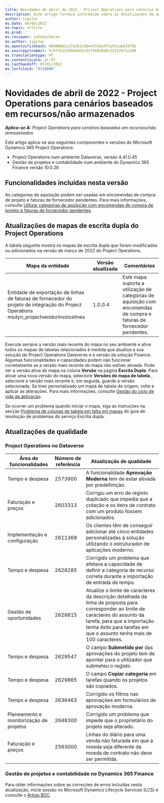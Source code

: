 ```yaml
---
title: Novidades de abril de 2022 - Project Operations para cenários baseados em recursos/não armazenados
description: Este artigo fornece informação sobre as atualizações de qualidade que estão disponíveis na versão de abril de 2022 do Microsoft Dynamics 365 Project Operations para cenários baseados em recursos/sem stock.
author: sigitac
ms.date: 04/08/2022
ms.topic: article
ms.prod: ''
ms.reviewer: johnmichalak
ms.author: sigitac
ms.openlocfilehash: 999006b2c2fe2b31d6e47910a3f1a55cab415f0e
ms.sourcegitcommit: 5c971b15295046b3c92ff6638dd1352129f1c390
ms.translationtype: HT
ms.contentlocale: pt-PT
ms.lasthandoff: 07/01/2022
ms.locfileid: "9110898"
---
```

# <a name="whats-new-april-2022---project-operations-for-resourcenon-stocked-based-scenarios"></a>Novidades de abril de 2022 - Project Operations para cenários baseados em recursos/não armazenados

_**Aplica-se A:** Project Operations para cenários baseados em recursos/não armazenados_

Este artigo aplica-se aos seguintes componentes e versões do Microsoft Dynamics 365 Project Operations:

- Project Operations num ambiente Dataverse, versão 4.41.0.45
- Gestão de projetos e contabilidade num ambiente do Dynamics 365 Finance versão 10.0.26

## <a name="features-included-in-this-release"></a>Funcionalidades incluídas nesta versão

As categorias de aquisição podem ser usadas em encomendas de compra de projeto e faturas de fornecedor pendentes. Para mais informações, consulte [Utilizar categorias de aquisição com encomendas de compra de projeto e faturas de fornecedor pendentes](../procurement/configure-procurement-categories.md).

## <a name="project-operations-dual-write-maps-updates"></a>Atualizações de mapas de escrita dupla do Project Operations

A tabela seguinte mostra os mapas de escrita dupla que foram modificados ou adicionados na versão de março de 2022 do Project Operations.

| Mapa da entidade | Versão atualizada | Comentários |
| -------------- | ------------------- | ------------|
| Entidade de exportação de linhas de faturas de fornecedor do projeto de integração do Project Operations msdyn\_projectvendorinvoicelines | 1.0.0.4 | Este mapa suporta a utilização de categorias de aquisição com encomendas de compra e faturas de fornecedor pendentes. |

Execute sempre a versão mais recente do mapa no seu ambiente e ative todos os mapas de tabelas relacionados à medida que atualiza a sua solução do Project Operations Dataverse e a versão da solução Finance. Algumas funcionalidades e capacidades podem não funcionar corretamente se a versão mais recente do mapa não estiver ativada. Pode ver a versão ativa do mapa na coluna **Versão** na página **Escrita Dupla**. Para ativar uma nova versão do mapa, selecione **Versões do mapa de tabela** , selecione a versão mais recente e, em seguida, guarde a versão selecionada. Se tiver personalizado um mapa de tabela de origem, volte a aplicar as alterações. Para mais informações, consulte [Gestão do ciclo de vida da aplicação](/dynamics365/fin-ops-core/dev-itpro/data-entities/dual-write/app-lifecycle-management).

Se ocorrer um problema quando iniciar o mapa, siga as instruções na secção [Problema de colunas de tabela em falta em mapas](/dynamics365/fin-ops-core/dev-itpro/data-entities/dual-write/dual-write-troubleshooting-finops-upgrades#missing-table-columns-issue-on-maps) do guia de resolução de problemas do serviço Escrita dupla.

## <a name="quality-updates"></a>Atualizações de qualidade

### <a name="project-operations-on-dataverse"></a>Project Operations no Dataverse

| Área de funcionalidades | Número de referência | Atualização de qualidade |
| ------------ | ---------------- | -------------- |
| Tempo e despesa | 2573900 | A funcionalidade **Aprovação Moderna** tem de estar ativada por predefinição. |
| Faturação e preços | 2603313 | Corrigiu um erro de registo duplicado que impedia que a cotação e os itens de contrato com um produto fossem adicionados. |
| Implementação e configuração | 2611368 | Os clientes têm de conseguir adicionar até cinco entidades personalizadas à solução utilizando o estruturador de aplicações moderno. |
| Tempo e despesa | 2628285 | Corrigido um problema que afetava a capacidade de definir a categoria de recurso correta durante a importação de entrada de tempo. |
| Gestão de oportunidades| 2628815 | Atualize o limite de caracteres da descrição detalhada da linha de proposta para corresponder ao limite de caracteres do assunto da tarefa, para que a importação tenha êxito para tarefas em que o assunto tenha mais de 100 caracteres. |
| Tempo e despesa| 2629547 | O campo **Submetido por** das aprovações do projeto tem de apontar para o utilizador que submeteu o registo. |
| Tempo e despesa| 2629865 | O campo **Copiar categoria** em tarefas quando os projetos são copiados. |
| Tempo e despesa| 2636463 | Corrigido os filtros nas aprovações em formulários de aprovação moderna. |
| Planeamento e monitorização de projetos | 2648300 | Corrigido um problema que impede que o proprietário do projeto seja alterado. |
| Faturação e preços | 2563000 | Linhas do diário para uma venda não faturada em que a moeda seja diferente da moeda de contrato não deve ser permitida. |

### <a name="project-management-and-accounting-in-dynamics-365-finance"></a>Gestão de projetos e contabilidade no Dynamics 365 Finance

Para obter informações sobre as correções de erros incluídas nesta atualização, inicie sessão no Microsoft Dynamics Lifecycle Services (LCS) e consulte o [Artigo BDC](https://fix.lcs.dynamics.com/Issue/Details?bugId=662864).
